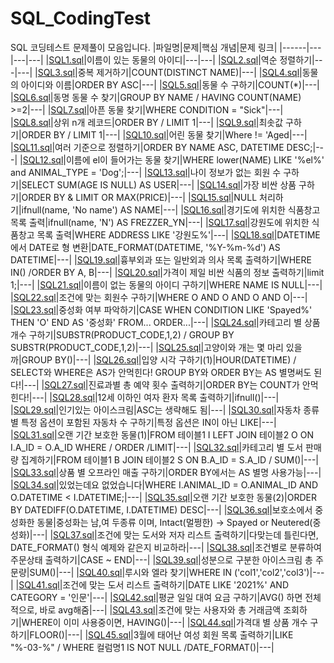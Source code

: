 # SQL_CodingTest
SQL 코딩테스트 문제풀이 모음입니다.
|파일명|문제|핵심 개념|문제 링크|
|------|---|---|---|
|[SQL1.sql](https://github.com/ilmechaJu/SQL_CodingTest/blob/main/solutions/SQL1.sql)|이름이 있는 동물의 아이디|---|---|
|[SQL2.sql](https://github.com/ilmechaJu/SQL_CodingTest/blob/main/solutions/SQL2.sql)|역순 정렬하기|---|---|
|[SQL3.sql](https://github.com/ilmechaJu/SQL_CodingTest/blob/main/solutions/SQL3.sql)|중복 제거하기|COUNT(DISTINCT NAME)|---|
|[SQL4.sql](https://github.com/ilmechaJu/SQL_CodingTest/blob/main/solutions/SQL4.sql)|동물의 아이디와 이름|ORDER BY ASC|---|
|[SQL5.sql](https://github.com/ilmechaJu/SQL_CodingTest/blob/main/solutions/SQL5.sql)|동물 수 구하기|COUNT(*)|---|
|[SQL6.sql](https://github.com/ilmechaJu/SQL_CodingTest/blob/main/solutions/SQL6.sql)|동명 동물 수 찾기|GROUP BY NAME / HAVING COUNT(NAME) >=2|---|
|[SQL7.sql](https://github.com/ilmechaJu/SQL_CodingTest/blob/main/solutions/SQL7.sql)|아픈 동물 찾기|WHERE CONDITION = "Sick"|---|
|[SQL8.sql](https://github.com/ilmechaJu/SQL_CodingTest/blob/main/solutions/SQL8.sql)|상위 n개 레코드|ORDER BY / LIMIT 1|---|
|[SQL9.sql](https://github.com/ilmechaJu/SQL_CodingTest/blob/main/solutions/SQL9.sql)|최솟값 구하기|ORDER BY / LIMIT 1|---|
|[SQL10.sql](https://github.com/ilmechaJu/SQL_CodingTest/blob/main/solutions/SQL10.sql)|어린 동물 찾기|Where != 'Aged|---|
|[SQL11.sql](https://github.com/ilmechaJu/SQL_CodingTest/blob/main/solutions/SQL11.sql)|여러 기준으로 정렬하기|ORDER BY NAME ASC, DATETIME DESC;|---|
|[SQL12.sql](https://github.com/ilmechaJu/SQL_CodingTest/blob/main/solutions/SQL12.sql)|이름에 el이 들어가는 동물 찾기|WHERE lower(NAME) LIKE '%el%' and ANIMAL_TYPE = 'Dog';|---|
|[SQL13.sql](https://github.com/ilmechaJu/SQL_CodingTest/blob/main/solutions/SQL13.sql)|나이 정보가 없는 회원 수 구하기|SELECT SUM(AGE IS NULL) AS USER|---|
|[SQL14.sql](https://github.com/ilmechaJu/SQL_CodingTest/blob/main/solutions/SQL14.sql)|가장 비싼 상품 구하기|ORDER BY & LIMIT OR MAX(PRICE)|---|
|[SQL15.sql](https://github.com/ilmechaJu/SQL_CodingTest/blob/main/solutions/SQL15.sql)|NULL 처리하기|ifnull(name, 'No name') AS NAME|---|
|[SQL16.sql](https://github.com/ilmechaJu/SQL_CodingTest/blob/main/solutions/SQL16.sql)|경기도에 위치한 식품창고 목록 출력|ifnull(name, 'N') AS FREZZER_YN|---|
|[SQL17.sql](https://github.com/ilmechaJu/SQL_CodingTest/blob/main/solutions/SQL17.sql)|강원도에 위치한 식품창고 목록 출력|WHERE ADDRESS LIKE '강원도%'|---|
|[SQL18.sql](https://github.com/ilmechaJu/SQL_CodingTest/blob/main/solutions/SQL18.sql)|DATETIME에서 DATE로 형 변환|DATE_FORMAT(DATETIME, '%Y-%m-%d') AS DATETIME|---|
|[SQL19.sql](https://github.com/ilmechaJu/SQL_CodingTest/blob/main/solutions/SQL19.sql)|흉부외과 또는 일반외과 의사 목록 출력하기|WHERE IN() /ORDER BY A, B|---|
|[SQL20.sql](https://github.com/ilmechaJu/SQL_CodingTest/blob/main/solutions/SQL20.sql)|가격이 제일 비싼 식품의 정보 출력하기|limit 1;|---|
|[SQL21.sql](https://github.com/ilmechaJu/SQL_CodingTest/blob/main/solutions/SQL21.sql)|이름이 없는 동물의 아이디 구하기|WHERE NAME IS NULL|---|
|[SQL22.sql](https://github.com/ilmechaJu/SQL_CodingTest/blob/main/solutions/SQL22.sql)|조건에 맞는 회원수 구하기|WHERE O AND O AND O AND O|---|
|[SQL23.sql](https://github.com/ilmechaJu/SQL_CodingTest/blob/main/solutions/SQL23.sql)|중성화 여부 파악하기|CASE WHEN CONDITION LIKE 'Spayed%' THEN 'O' END AS '중성화' FROM... ORDER...|---|
|[SQL24.sql](https://github.com/ilmechaJu/SQL_CodingTest/blob/main/solutions/SQL24.sql)|카테고리 별 상품 개수 구하기|SUBSTR(PRODUCT_CODE,1,2) / GROUP BY SUBSTR(PRODUCT_CODE,1,2)|---|
|[SQL25.sql](https://github.com/ilmechaJu/SQL_CodingTest/blob/main/solutions/SQL25.sql)|고양이와 개는 몇 마리 있을까|GROUP BY()|---|
|[SQL26.sql](https://github.com/ilmechaJu/SQL_CodingTest/blob/main/solutions/SQL26.sql)|입양 시각 구하기(1)|HOUR(DATETIME) / SELECT와 WHERE은 AS가 안먹힌다! GROUP BY와 ORDER BY는 AS 별명써도 된다!|---|
|[SQL27.sql](https://github.com/ilmechaJu/SQL_CodingTest/blob/main/solutions/SQL27.sql)|진료과별 총 예약 횟수 출력하기|ORDER BY는 COUNT가 안먹힌다!|---|
|[SQL28.sql](https://github.com/ilmechaJu/SQL_CodingTest/blob/main/solutions/SQL28.sql)|12세 이하인 여자 환자 목록 출력하기|ifnull()|---|
|[SQL29.sql](https://github.com/ilmechaJu/SQL_CodingTest/blob/main/solutions/SQL29.sql)|인기있는 아이스크림|ASC는 생략해도 됨|---|
|[SQL30.sql](https://github.com/ilmechaJu/SQL_CodingTest/blob/main/solutions/SQL30.sql)|자동차 종류 별 특정 옵션이 포함된 자동차 수 구하기|특정 옵션은 IN이 아닌 LIKE|---|
|[SQL31.sql](https://github.com/ilmechaJu/SQL_CodingTest/blob/main/solutions/SQL31.sql)|오랜 기간 보호한 동물(1)|FROM 테이블1 I LEFT JOIN 테이블2 O ON I.A_ID = O.A_ID WHERE / ORDER /LIMIT|---|
|[SQL32.sql](https://github.com/ilmechaJu/SQL_CodingTest/blob/main/solutions/SQL32.sql)|카테고리 별 도서 판매량 집계하기|FROM 테이블1 B JOIN 테이블2 S ON B.A_ID = S.A_ID / SUM()|---|
|[SQL33.sql](https://github.com/ilmechaJu/SQL_CodingTest/blob/main/solutions/SQL33.sql)|상품 별 오프라인 매출 구하기|ORDER BY에서는 AS 별명 사용가능|---|
|[SQL34.sql](https://github.com/ilmechaJu/SQL_CodingTest/blob/main/solutions/SQL34.sql)|있었는데요 없었습니다|WHERE I.ANIMAL_ID = O.ANIMAL_ID AND O.DATETIME < I.DATETIME;|---|
|[SQL35.sql](https://github.com/ilmechaJu/SQL_CodingTest/blob/main/solutions/SQL35.sql)|오랜 기간 보호한 동물(2)|ORDER BY DATEDIFF(O.DATETIME, I.DATETIME) DESC|---|
|[SQL36.sql](https://github.com/ilmechaJu/SQL_CodingTest/blob/main/solutions/SQL36.sql)|보호소에서 중성화한 동물|중성화는 남,여 두종류 이며, Intact(멀쩡한) -> Spayed or Neutered(중성화)|---|
|[SQL37.sql](https://github.com/ilmechaJu/SQL_CodingTest/blob/main/solutions/SQL37.sql)|조건에 맞는 도서와 저자 리스트 출력하기|다맞는데 틀린다면, DATE_FORMAT() 형식 예제와 같은지 비교하라|---|
|[SQL38.sql](https://github.com/ilmechaJu/SQL_CodingTest/blob/main/solutions/SQL38.sql)|조건별로 분류하여 주문상태 출력하기|CASE ~ END|---|
|[SQL39.sql](https://github.com/ilmechaJu/SQL_CodingTest/blob/main/solutions/SQL39.sql)|성분으로 구분한 아이스크림 총 주문량|SUM()|---|
|[SQL40.sql](https://github.com/ilmechaJu/SQL_CodingTest/blob/main/solutions/SQL40.sql)|루시와 엘라 찾기|WHERE IN ('col1','col2','col3')|---|
|[SQL41.sql](https://github.com/ilmechaJu/SQL_CodingTest/blob/main/solutions/SQL41.sql)|조건에 맞는 도서 리스트 출력하기|DATE LIKE '2021%' AND CATEGORY = '인문'|---|
|[SQL42.sql](https://github.com/ilmechaJu/SQL_CodingTest/blob/main/solutions/SQL42.sql)|평균 일일 대여 요금 구하기|AVG() 하면 전체적으로, 바로 avg해줌|---|
|[SQL43.sql](https://github.com/ilmechaJu/SQL_CodingTest/blob/main/solutions/SQL43.sql)|조건에 맞는 사용자와 총 거래금액 조회하기|WHERE이 이미 사용중이면, HAVING()|---|
|[SQL44.sql](https://github.com/ilmechaJu/SQL_CodingTest/blob/main/solutions/SQL44.sql)|가격대 별 상품 개수 구하기|FLOOR()|---|
|[SQL45.sql](https://github.com/ilmechaJu/SQL_CodingTest/blob/main/solutions/SQL45.sql)|3월에 태어난 여성 회원 목록 출력하기|LIKE "%-03-%" / WHERE 컬럼명1 IS NOT NULL /DATE_FORMAT()|---|